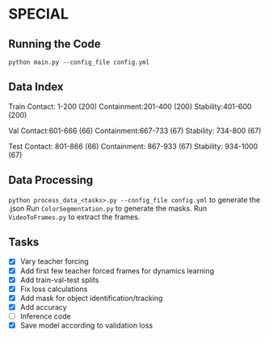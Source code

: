 # SPECIAL
## Running the Code
`python main.py --config_file config.yml`

## Data Index
Train
Contact: 1-200 (200)
Containment:201-400 (200)
Stability:401-600 (200)

Val
Contact:601-666 (66)
Containment:667-733 (67)
Stability: 734-800 (67)

Test
Contact: 801-866 (66)
Containment: 867-933 (67)
Stability: 934-1000 (67)

## Data Processing
`python process_data_<tasks>.py --config_file config.yml` to generate the .json
Run `ColorSegmentation.py` to generate the masks.
Run `VideoToFrames.py` to extract the frames.


## Tasks

- [X] Vary teacher forcing
- [X] Add first few teacher forced frames for dynamics learning
- [X] Add train-val-test splits
- [X] Fix loss calculations
- [X] Add mask for object identification/tracking
- [X] Add accuracy
- [ ] Inference code
- [X] Save model according to validation loss
